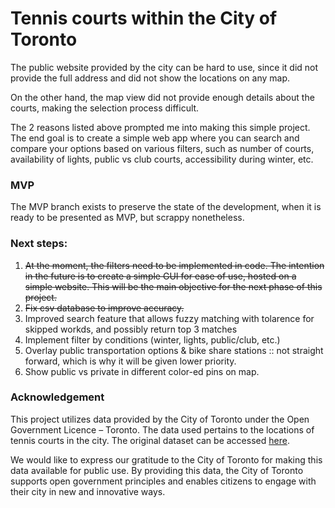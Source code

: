 # Tennis courts within the City of Toronto

The public website provided by the city can be hard to use, since it did not provide the full address and did not show the locations on any map. 

On the other hand, the map view did not provide enough details about the courts, making the selection process difficult. 

The 2 reasons listed above prompted me into making this simple project. The end goal is to create a simple web app where you can search and compare your options based on various filters, such as number of courts, availability of lights, public vs club courts, accessibility during winter, etc. 

### MVP
The MVP branch exists to preserve the state of the development, when it is ready to be presented as MVP, but scrappy nonetheless. 

### Next steps:

1. ~~At the moment, the filters need to be implemented in code. The intention in the future is to create a simple GUI for ease of use, hosted on a simple website. This will be the main objective for the next phase of this project.~~
2. ~~Fix csv database to improve accuracy.~~
3. Improved search feature that allows fuzzy matching with tolarence for skipped workds, and possibly return top 3 matches
4. Implement filter by conditions (winter, lights, public/club, etc.)
5. Overlay public transportation options & bike share stations :: not straight forward, which is why it will be given lower priority. 
6. Show public vs private in different color-ed pins on map. 


### Acknowledgement

This project utilizes data provided by the City of Toronto under the Open Government Licence – Toronto. The data used pertains to the locations of tennis courts in the city. The original dataset can be accessed [here](https://www.toronto.ca/data/parks/prd/facilities/tennis/index.html).

We would like to express our gratitude to the City of Toronto for making this data available for public use. By providing this data, the City of Toronto supports open government principles and enables citizens to engage with their city in new and innovative ways.